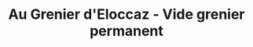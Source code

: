 ---
title: "Au Grenier d'Eloccaz - Vide grenier permanent"
url: /montaigu-vendee/au-grenier-deloccaz-vide-grenier-permanent/
shop: Gebrauchtwaren
---